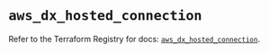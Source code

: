 # `aws_dx_hosted_connection`

Refer to the Terraform Registry for docs: [`aws_dx_hosted_connection`](https://registry.terraform.io/providers/hashicorp/aws/6.5.0/docs/resources/dx_hosted_connection).
